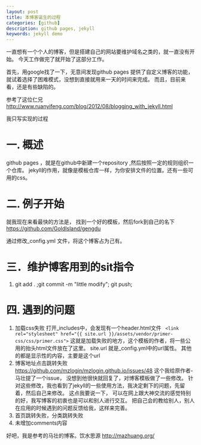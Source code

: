 ```yaml
---
layout: post
title: 本博客诞生的过程
categories: [github]
description: github pages, jekyll
keywords: jekyll demo
---
```


一直想有一个个人的博客，但是搭建自己的网站要维护域名之类的，就一直没有开始。
今天工作做完了就开始了这部分工作。

首先，用google找了一下，无意间发现github pages 提供了自定义博客的功能，就试着选择了困难模式，没想到直接就用来一天的时间来完成。
而且，目前来看，还是有些缺陷的。

参考了这位仁兄
http://www.ruanyifeng.com/blog/2012/08/blogging_with_jekyll.html

我只写实现的过程
# 一. 概述

github pages ，就是在github中新建一个repository ,然后按照一定的规则组织一个仓库。
jekyll的作用，就像是模板仓库一样，为你安排文件的位置。还有一些可用的css。

# 二. 例子开始

就我现在来看最快的方法是， 找到一个好的模板，然后fork到自己的名下
https://github.com/GoldIsland/gengdu

通过修改_config.yml
文件，将这个博客占为己有。

# 三．维护博客用到的sit指令
1. git add . ;git commit -m "little modify"; git push;


# 四. 遇到的问题
1. 加载css失败
打开_includes中，会发现有一个header.html文件
```  <link rel="stylesheet" href="{{ site.url }}/assets/vendor/primer-css/css/primer.css"> ```
这就是加载失败的地方，这个模板的作者，将一些公用的抬头html文件放在了这里。
site.url 就是_config.yml中的url属性。
其他的都是显示性的内容，主要是这个url
2. 博客地址点击跳转失败
https://github.com/mzlogin/mzlogin.github.io/issues/48
这个我给原作者-马壮提了一个issue， 没想到他很快就回复了，对博客模板做了一些修改。
针对这些修改，我也看到了jekyll的一些使用方法，我决定剩下的问题，先留着，然后自己来修改。
这点我要说一下， 可以在网上跟大神交流的感觉特别的好，我写博客的初衷也是可以和别人进行交互。
把自己会的教给别人，别人在应用的时候遇到的问题反馈给我，这样来完善。
3. 首页跳转失败，分类跳转失败
4. 未增加comments内容

好吧，我是参考的马壮的博客。饮水思源
http://mazhuang.org/







